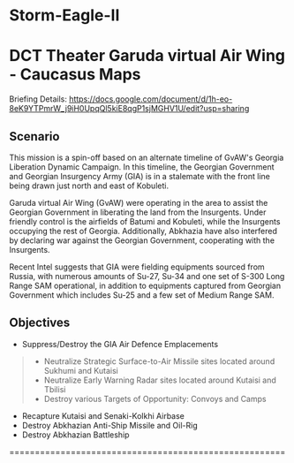 # Storm-Eagle-II
DCT Theater Garuda virtual Air Wing - Caucasus Maps
======================================================
Briefing Details: https://docs.google.com/document/d/1h-eo-8eK9YTPmrW_j9iH0UpqQl5kiE8qgP1sjMGHV1U/edit?usp=sharing

## Scenario
This mission is a spin-off based on an alternate timeline of GvAW's Georgia Liberation Dynamic Campaign. In this timeline, the Georgian Government and Georgian Insurgency Army (GIA) is in a stalemate with the front line being drawn just north and east of Kobuleti.

Garuda virtual Air Wing (GvAW) were operating in the area to assist the Georgian Government in liberating the land from the Insurgents. Under friendly control is the airfields of Batumi and Kobuleti, while the Insurgents occupying the rest of Georgia. Additionally, Abkhazia have also interfered by declaring war against the Georgian Government, cooperating with the Insurgents.

Recent Intel suggests that GIA were fielding equipments sourced from Russia, with numerous amounts of Su-27, Su-34 and one set of S-300 Long Range SAM operational, in addition to equipments captured from Georgian Government which includes Su-25 and a few set of Medium Range SAM.

## Objectives
* Suppress/Destroy the GIA Air Defence Emplacements
 > * Neutralize Strategic Surface-to-Air Missile sites located around Sukhumi and Kutaisi
 > * Neutralize Early Warning Radar sites located around Kutaisi and Tbilisi
 > * Destroy various Targets of Opportunity: Convoys and Camps
* Recapture Kutaisi and Senaki-Kolkhi Airbase
* Destroy Abkhazian Anti-Ship Missile and Oil-Rig
* Destroy Abkhazian Battleship

======================================================
